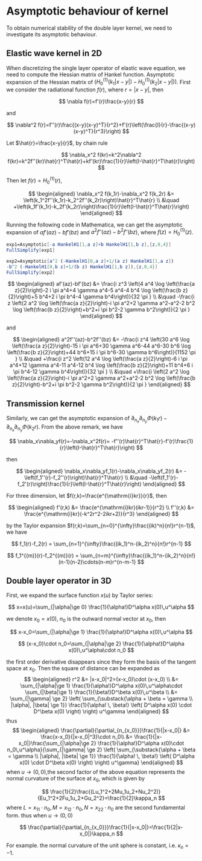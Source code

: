 # Asymptotic behaviour of kernel
To obtain numerical stability of the double layer kernel, we need to investigate its asymptotic behaviour.

## Elastic wave kernel in 2D
When discretizing the single layer operator of elastic wave equation, we need to compute the Hessian matrix of Hankel function. Asymptotic expansion of the Hessian matrix of $(H_0^{(1)}(k_1|x-y|)-H_0^{(1)}(k_2|x-y|))$.
    First we consider the radiational function $f(r)$, where $r=|x-y|$, then

$$
\nabla f(r)=f'(r)\frac{x-y}{r}
$$

and

$$
\nabla^2 f(r)=f''(r)\frac{(x-y)(x-y)^T}{r^2}+f'(r)\left(\frac{I}{r}-\frac{(x-y)(x-y)^T}{r^3}\right)
$$

Let $\hat{r}=\frac{x-y}{r}$, by chain rule

$$
\nabla_x^2 f(kr)=k^2\nabla^2 f(kr)=k^2f''(kr)\hat{r}^T\hat{r}+kf'(kr)\frac{1}{r}\left(I-\hat{r}^T\hat{r}\right)
$$

Then let $f(r)=H_0^{(1)}(r)$,

$$
\begin{aligned}
\nabla_x^2 f(k_1r)-\nabla_x^2 f(k_2r) &= \left(k_1^2f''(k_1r)-k_2^2f''(k_2r)\right)\hat{r}^T\hat{r} \\
&\quad +\left(k_1f'(k_1r)-k_2f'(k_2r)\right)\frac{1}{r}\left(I-\hat{r}^T\hat{r}\right)
\end{aligned}
$$

Running the following code in Mathematica, we can get the asymptotic expansion of $af'(az)-bf'(bz)$ and $a^2f''(az)-b^2f''(bz)$, where $f(z)=H_0^{(1)}(z)$.

```mathematica
exp1=Asymptotic[-a HankelH1[1,a z]+b HankelH1[1,b z],{z,0,4}]
FullSimplify[exp1]
```

```mathematica
exp2=Asymptotic[a^2 (-HankelH1[0,a z]+1/(a z) HankelH1[1,a z])
-b^2 (-HankelH1[0,b z]+1/(b z) HankelH1[1,b z]),{z,0,4}]
FullSimplify[exp2]
```

$$
\begin{aligned}
af'(az)-bf'(bz) &= \frac{i z^3 \left(4 a^4 \log \left(\frac{a z}{2}\right)-2 i \pi  a^4+4 \gamma  a^4-5 a^4-4 b^4 \log \left(\frac{b z}{2}\right)+5 b^4+2 i \pi  b^4-4 \gamma  b^4\right)}{32 \pi } \\
&\quad -\frac{i z \left(2 a^2 \log \left(\frac{a z}{2}\right)-i \pi  a^2+2 \gamma  a^2-a^2-2 b^2 \log \left(\frac{b z}{2}\right)+b^2+i \pi  b^2-2 \gamma  b^2\right)}{2 \pi }
\end{aligned}
$$

and

$$
\begin{aligned}
a^2f''(az)-b^2f''(bz) &= -\frac{i z^4 \left(30 a^6 \log \left(\frac{a z}{2}\right)-15 i \pi  a^6+30 \gamma  a^6-44 a^6-30 b^6 \log \left(\frac{b z}{2}\right)+44 b^6+15 i \pi  b^6-30 \gamma  b^6\right)}{1152 \pi } \\
&\quad +\frac{i z^2 \left(12 a^4 \log \left(\frac{a z}{2}\right)-6 i \pi  a^4+12 \gamma  a^4-11 a^4-12 b^4 \log \left(\frac{b z}{2}\right)+11 b^4+6 i \pi  b^4-12 \gamma  b^4\right)}{32 \pi } \\
&\quad +\frac{i \left(2 a^2 \log \left(\frac{a z}{2}\right)-i \pi  a^2+2 \gamma  a^2+a^2-2 b^2 \log \left(\frac{b z}{2}\right)-b^2+i \pi  b^2-2 \gamma  b^2\right)}{2 \pi }
\end{aligned}
$$

## Transmission kernel
Similarly, we can get the asymptotic expansion of $\partial_{n_x}\partial_{n_y}\Phi(k_1 r)-\partial_{n_x}\partial_{n_y}\Phi(k_2 r)$. From the above remark, we have

$$
\nabla_x\nabla_yf(r)=-\nabla_x^2f(r)= -f''(r)\hat{r}^T\hat{r}-f'(r)\frac{1}{r}\left(I-\hat{r}^T\hat{r}\right)
$$

then

$$
\begin{aligned}
\nabla_x\nabla_yf_1(r)-\nabla_x\nabla_yf_2(r) &= -\left(f_1''(r)-f_2''(r)\right)\hat{r}^T\hat{r} \\
&\quad -\left(f_1'(r)-f_2'(r)\right)\frac{1}{r}\left(I-\hat{r}^T\hat{r}\right)
\end{aligned}
$$

For three dimension, let $f(r,k)=\frac{e^{\mathrm{i}kr}}{r}$, then

$$
\begin{aligned}
f'(r,k) &= \frac{e^{\mathrm{i}kr}(ikr-1)}{r^2} \\
f''(r,k) &= \frac{e^{\mathrm{i}kr}(-k^2r^2-2ikr+2)}{r^3}
\end{aligned}
$$

by the Taylor expansion $f(r,k)=\sum_{n=0}^{\infty}\frac{(ik)^n}{n!}r^{n-1}$, we have

$$
f_1(r)-f_2(r) = \sum_{n=1}^{\infty}\frac{(ik_1)^n-(ik_2)^n}{n!}r^{n-1}
$$

$$
f_1^{(m)}(r)-f_2^{(m)}(r) = \sum_{n=m}^{\infty}\frac{(ik_1)^n-(ik_2)^n}{n!}(n-1)(n-2)\cdots(n-m)r^{n-m-1}
$$


## Double layer operator in 3D
First, we expand the surface function $x(u)$ by Taylor series:

$$
x=x(u)=\sum_{|\alpha|\ge 0} \frac{1}{\alpha!}D^\alpha x(0)\,u^\alpha
$$

we denote $x_0=x(0)$, $n_0$ is the outward normal vector at $x_0$, then

$$
x-x_0=\sum_{|\alpha|\ge 1} \frac{1}{\alpha!}D^\alpha x(0)\,u^\alpha
$$

$$
(x-x_0)\cdot n_0=\sum_{|\alpha|\ge 2} \frac{1}{\alpha!}D^\alpha x(0)\,u^\alpha\cdot n_0
$$

the first order derivative disappears since they form the basis of the tangent space at $x_0$. Then the square of distance can be expanded as
$$
\begin{aligned}
r^2 &= |x-x_0|^2=(x-x_0)\cdot (x-x_0) \\
&= \sum_{|\alpha|\ge 1} \frac{1}{\alpha!}D^\alpha x(0)\,u^\alpha\cdot \sum_{|\beta|\ge 1} \frac{1}{\beta!}D^\beta x(0)\,u^\beta \\
&= \sum_{|\gamma| \ge 2} \left( \sum_{\substack{\alpha + \beta = \gamma \\ |\alpha|, |\beta| \ge 1}} \frac{1}{\alpha! \, \beta!} \left( D^\alpha x(0) \cdot D^\beta x(0) \right) \right) u^\gamma
\end{aligned}
$$
thus
$$
\begin{aligned}
\frac{\partial}{\partial_{n_{x_0}}}\frac{1}{|x-x_0|} &= \frac{x-x_0}{|x-x_0|^3}\cdot n_0\\
&= \frac{1}{|x-x_0|}\frac{\sum_{|\alpha|\ge 2} \frac{1}{\alpha!}D^\alpha x(0)\cdot n_0\,u^\alpha}{\sum_{|\gamma| \ge 2} \left( \sum_{\substack{\alpha + \beta = \gamma \\ |\alpha|, |\beta| \ge 1}} \frac{1}{\alpha! \, \beta!} \left( D^\alpha x(0) \cdot D^\beta x(0) \right) \right) u^\gamma}
\end{aligned}
$$
when $u\to (0,0)$,the second factor of the above equation represents the normal curvature of the surface at $x_0$, which is given by

$$
\frac{1}{2}\frac{(Lu_1^2+2Mu_1u_2+Nu_2^2)}{Eu_1^2+2Fu_1u_2+Gu_2^2}=\frac{1}{2}\kappa_n
$$
where $L=x_{11}\cdot n_0,M=x_{12}\cdot n_0,N=x_{22}\cdot n_0$ are the second fundamental form.
thus when $u\to (0,0)$

$$
\frac{\partial}{\partial_{n_{x_0}}}\frac{1}{|x-x_0|}=\frac{1}{2|x-x_0|}\kappa_n
$$

For example. the normal curvature of the unit sphere is constant, i.e. $\kappa_n=-1$.
